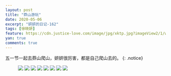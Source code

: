 ```yaml
---
layout: post
title: "莽山游玩"
date: 2020-05-06
excerpt: "妍妍的日记-162"
tags: [徐晓妍]
feature: https://cdn.justice-love.com/image/jpg/xktp.jpg?imageView2/1/w/1200/h/500
yan: true
comments: true
---
```

五一节一起去莽山爬山，妍妍很厉害，都是自己爬山去的。
{: .notice}
<figure>
    <img src="{{ site.staticUrl }}/yanyan/image/mangshanyouwan1.jpeg" />
    <img src="{{ site.staticUrl }}/yanyan/image/mangshanyouwan2.jpeg" />
    <img src="{{ site.staticUrl }}/yanyan/image/mangshanyouwan3.jpeg" />
    <img src="{{ site.staticUrl }}/yanyan/image/mangshanyouwan4.jpeg" />
    <img src="{{ site.staticUrl }}/yanyan/image/mangshanyouwan5.jpeg" />
    <img src="{{ site.staticUrl }}/yanyan/image/mangshanyouwan6.jpeg" />
    <img src="{{ site.staticUrl }}/yanyan/image/mangshanyouwan7.jpeg" />
    <img src="{{ site.staticUrl }}/yanyan/image/mangshanyouwan8.jpeg" />
</figure>

